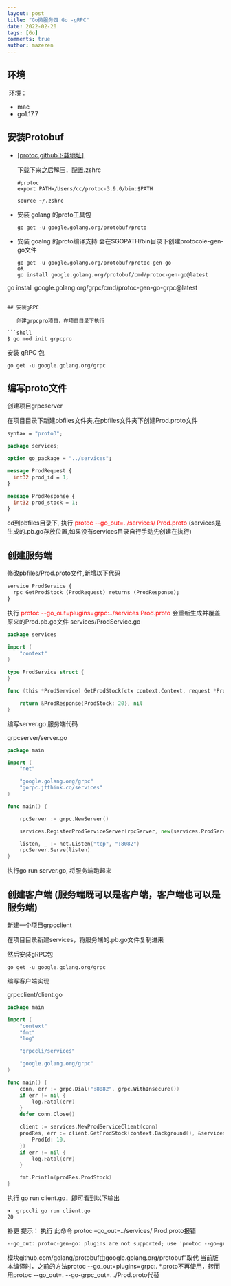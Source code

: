 ```yaml
---
layout: post
title: "Go微服务四 Go -gRPC"
date: 2022-02-20
tags: [Go]
comments: true
author: mazezen
---
```




## 环境

​	环境： 

- mac
- go1.17.7

## 安装Protobuf

- <a href="https://github.com/protocolbuffers/protobuf/releases?page=5" target="_blank" rel="noopener">[protoc github下载地址]</a>

  下载下来之后解压，配置.zshrc 

  ```shell
  #protoc
  export PATH=/Users/cc/protoc-3.9.0/bin:$PATH
  
  source ~/.zshrc
  ```

- 安装 golang 的proto工具包

  ```shell
  go get -u google.golang.org/protobuf/proto
  ```

- 安装 goalng 的proto编译支持  会在$GOPATH/bin目录下创建protocole-gen-go文件

  ```shell
  go get -u google.golang.org/protobuf/protoc-gen-go
  OR
  go install google.golang.org/protobuf/cmd/protoc-gen-go@latest
 go install google.golang.org/grpc/cmd/protoc-gen-go-grpc@latest

  ```

## 安装gRPC

​	创建grpcpro项目，在项目目录下执行

```shell
$ go mod init grpcpro
```

安装 gRPC 包

```shell
go get -u google.golang.org/grpc
```



## 编写proto文件

创建项目grpcserver

在项目目录下新建pbfiles文件夹,在pbfiles文件夹下创建Prod.proto文件

```protobuf
syntax = "proto3";

package services;

option go_package = "../services";

message ProdRequest {
  int32 prod_id = 1;
}

message ProdResponse {
  int32 prod_stock = 1;
}
```

cd到pbfiles目录下, 执行  <span style="color: red">protoc --go_out=../services/ Prod.proto</span>  (services是生成的.pb.go存放位置,如果没有services目录自行手动先创建在执行)

## 创建服务端

修改pbfiles/Prod.proto文件,新增以下代码

```protobuf
service ProdService {
  rpc GetProdStock (ProdRequest) returns (ProdResponse);
}
```

执行 <span style="color: red"> protoc --go_out=plugins=grpc:../services Prod.proto </span>会重新生成并覆盖原来的Prod.pb.go文件
services/ProdService.go
```go
package services

import (
	"context"
)

type ProdService struct {
}

func (this *ProdService) GetProdStock(ctx context.Context, request *ProdRequest) (*ProdResponse, error) {

	return &ProdResponse{ProdStock: 20}, nil
}

```

编写server.go 服务端代码

grpcserver/server.go

```go
package main

import (
	"net"

	"google.golang.org/grpc"
	"gorpc.jtthink.co/services"
)

func main() {

	rpcServer := grpc.NewServer()

	services.RegisterProdServiceServer(rpcServer, new(services.ProdService))

	listen, _ := net.Listen("tcp", ":8082")
	rpcServer.Serve(listen)
}

```

执行go run server.go, 将服务端跑起来



## 创建客户端  (服务端既可以是客户端，客户端也可以是服务端)

新建一个项目grpcclient

在项目目录新建services，将服务端的.pb.go文件复制进来

然后安装gRPC包

```shell
go get -u google.golang.org/grpc
```

编写客户端实现

grpcclient/client.go

```go
package main

import (
	"context"
	"fmt"
	"log"

	"grpccli/services"

	"google.golang.org/grpc"
)

func main() {
	conn, err := grpc.Dial(":8082", grpc.WithInsecure())
	if err != nil {
		log.Fatal(err)
	}
	defer conn.Close()

	client := services.NewProdServiceClient(conn)
	prodRes, err := client.GetProdStock(context.Background(), &services.ProdRequest{
		ProdId: 10,
	})
	if err != nil {
		log.Fatal(err)
	}

	fmt.Println(prodRes.ProdStock)
}

```

执行 go run client.go，即可看到以下输出

```shell
➜  grpccli go run client.go
20

```

补更
提示：
执行 此命令 protoc –go_out=../services/ Prod.proto报错
```markdown
--go_out: protoc-gen-go: plugins are not supported; use 'protoc --go-grpc_out=...' to generate gRPC
```

模块github.com/golang/protobuf由google.golang.org/protobuf"取代
当前版本编译时，之前的方法protoc --go_out=plugins=grpc:. *.proto不再使用，转而用protoc --go_out=. --go-grpc_out=. ./Prod.proto代替



